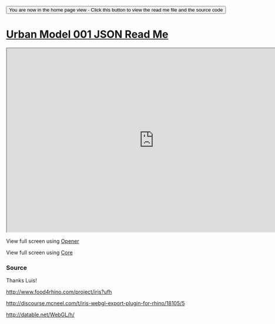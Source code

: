 
<span style=display:none; >
[You are now in a GitHub source code view - click this link to view the home page]
( http://ladybug-analysis-tools.github.io/3d-models/content/json/blob-with-holes/ "View file as a web page." ) </span>
<input type=button onclick=window.location.href='https://github.com/ladybug-analysis-tools/3d-models/tree/gh-pages/content/json/blob-with-holes/'; 
value='You are now in the home page view - Click this button to view the read me file and the source code' >



[Urban Model 001 JSON Read Me]( ../index.html#blob-with-holes/readme.md )
===


<iframe src=http://ladybug-analysis-tools.github.io/3d-models/code/json/core/index.html#http://ladybug-analysis-tools.github.io/3d-models/content/json/blob-with-holes/blob-with-holes.json#la=37.796#lo=-122.398 width=800 height=500 ></iframe>

View full screen using [Opener]( http://ladybug-analysis-tools.github.io/3d-models/code/json/opener/index.html#http://ladybug-analysis-tools.github.io/3d-models/content/json/blob-with-holes/blob-with-holes.json#la=37.796#lo=-122.398 )

View full screen using [Core]( http://ladybug-analysis-tools.github.io/3d-models/code/json/core/index.html#http://ladybug-analysis-tools.github.io/3d-models/content/json/blob-with-holes/blob-with-holes.json#la=37.796#lo=-122.398 )



### Source

Thanks Luis!

http://www.food4rhino.com/project/iris?ufh

http://discourse.mcneel.com/t/iris-webgl-export-plugin-for-rhino/18105/5

http://datable.net/WebGL/h/

